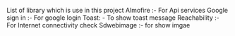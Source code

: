 List of library which is use in this project
Almofire :- For Api services
Google sign in :- For google login
Toast: - To show toast message
Reachability :- For Internet connectivity check
Sdwebimage :- for show imgae
